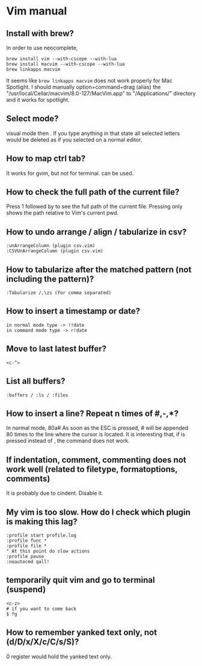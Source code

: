 # Vim manual

## Install with brew?
In order to use neocomplete,
```
brew install vim --with-cscope --with-lua
brew install macvim --with-cscope --with-lua
brew linkapps macvim
```
It seems like `brew linkapps macvim` does not work properly for Mac Spotlight. I should manually option+command+drag (alias) the "/usr/local/Cellar/macvim/8.0-127/MacVim.app" to "/Applications/" directory and it works for spotlight.

## Select mode?
visual mode then <c-g>. If you type anything in that state all selected letters would be deleted as if you selected on a normal editor. 

## How to map ctrl tab?
It works for gvim, but not for terminal. <c-tab> can be used.

## How to check the full path of the current file?
Press 1 followed by <c-g> to see the full path of the current file.
Pressing only <c-g> shows the path relative to Vim's current pwd.

## How to undo arrange / align / tabularize in csv?
	:unArrangeColumn (plugin csv.vim)
	:CSVUnArrangeColumn (plugin csv.vim)

## How to tabularize after the matched pattern (not including the pattern)?
	:Tabularize /,\zs (for comma separated)

## How to insert a timestamp or date?
	in normal mode type -> !!date
	in command mode type -> r!date

## Move to last latest buffer?
	<c-^>

## List all buffers?
	:buffers / :ls / :files

## How to insert a line? Repeat n times of #,-,*?
In normal mode,
    80a#<ESC>
As soon as the ESC is pressed, # will be appended 80 times to the line where the cursor is located.
It is interesting that, if <c-c> is pressed instead of <ESC>, the command does not work. 

## If indentation, comment, commenting does not work well (related to filetype, formatoptions, comments) 
It is probably due to cindent. Disable it.

## My vim is too slow. How do I check which plugin is making this lag?
    :profile start profile.log
    :profile func *
    :profile file *
    " At this point do slow actions
    :profile pause
    :noautocmd qall!

## temporarily quit vim and go to terminal (suspend)
    <c-z>
    # if you want to come back
    $ fg

## How to remember yanked text only, not (d/D/x/X/c/C/s/S)?
0 register would hold the yanked text only.

